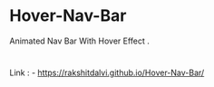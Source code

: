 # Hover-Nav-Bar
Animated Nav Bar With Hover Effect
.
#
Link : - https://rakshitdalvi.github.io/Hover-Nav-Bar/
